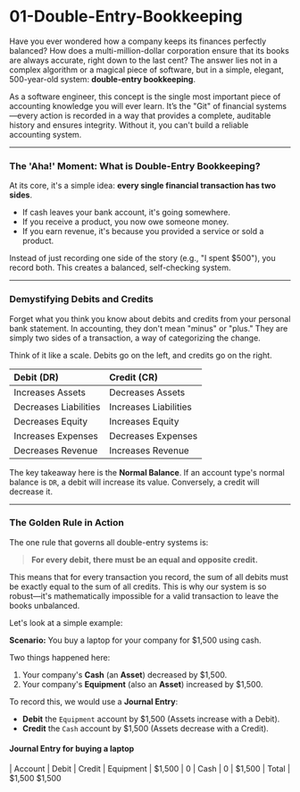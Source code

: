 # 01-Double-Entry-Bookkeeping

Have you ever wondered how a company keeps its finances perfectly balanced? How does a multi-million-dollar corporation ensure that its books are always accurate, right down to the last cent? The answer lies not in a complex algorithm or a magical piece of software, but in a simple, elegant, 500-year-old system: **double-entry bookkeeping**.

As a software engineer, this concept is the single most important piece of accounting knowledge you will ever learn. It’s the "Git" of financial systems—every action is recorded in a way that provides a complete, auditable history and ensures integrity. Without it, you can't build a reliable accounting system.

---

### The 'Aha!' Moment: What is Double-Entry Bookkeeping?

At its core, it's a simple idea: **every single financial transaction has two sides**.

* If cash leaves your bank account, it's going somewhere.
* If you receive a product, you now owe someone money.
* If you earn revenue, it's because you provided a service or sold a product.

Instead of just recording one side of the story (e.g., "I spent $500"), you record both. This creates a balanced, self-checking system.

---

### Demystifying Debits and Credits

Forget what you think you know about debits and credits from your personal bank statement. In accounting, they don't mean "minus" or "plus." They are simply two sides of a transaction, a way of categorizing the change.

Think of it like a scale. Debits go on the left, and credits go on the right.

| Debit (DR) | Credit (CR) |
| :--- | :--- |
| Increases Assets | Decreases Assets |
| Decreases Liabilities | Increases Liabilities |
| Decreases Equity | Increases Equity |
| Increases Expenses | Decreases Expenses |
| Decreases Revenue | Increases Revenue |

The key takeaway here is the **Normal Balance**. If an account type's normal balance is `DR`, a debit will increase its value. Conversely, a credit will decrease it.

---

### The Golden Rule in Action

The one rule that governs all double-entry systems is:

> **For every debit, there must be an equal and opposite credit.**

This means that for every transaction you record, the sum of all debits must be exactly equal to the sum of all credits. This is why our system is so robust—it's mathematically impossible for a valid transaction to leave the books unbalanced.

Let's look at a simple example:

**Scenario:** You buy a laptop for your company for $1,500 using cash.

Two things happened here:
1.  Your company's **Cash** (an **Asset**) decreased by $1,500.
2.  Your company's **Equipment** (also an **Asset**) increased by $1,500.

To record this, we would use a **Journal Entry**:

* **Debit** the `Equipment` account by $1,500 (Assets increase with a Debit).
* **Credit** the `Cash` account by $1,500 (Assets decrease with a Credit).

#### Journal Entry for buying a laptop
| Account | Debit	| Credit
| Equipment |	$1,500	| 0
| Cash	|    0    | $1,500
| Total	| $1,500 	$1,500